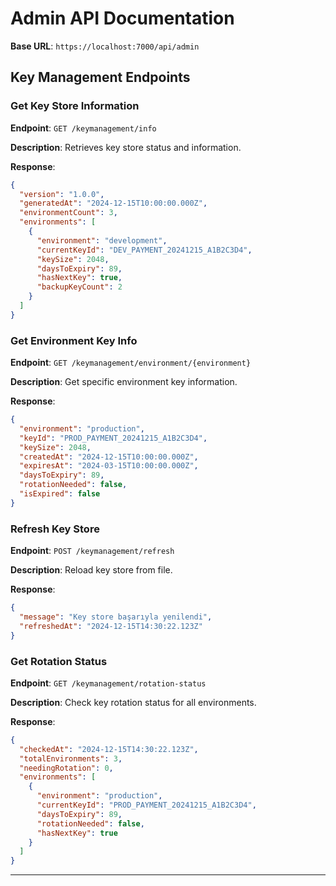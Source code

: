 # Admin API Documentation

**Base URL**: `https://localhost:7000/api/admin`

## Key Management Endpoints

### Get Key Store Information

**Endpoint**: `GET /keymanagement/info`

**Description**: Retrieves key store status and information.

**Response**:
```json
{
  "version": "1.0.0",
  "generatedAt": "2024-12-15T10:00:00.000Z",
  "environmentCount": 3,
  "environments": [
    {
      "environment": "development",
      "currentKeyId": "DEV_PAYMENT_20241215_A1B2C3D4",
      "keySize": 2048,
      "daysToExpiry": 89,
      "hasNextKey": true,
      "backupKeyCount": 2
    }
  ]
}
```

### Get Environment Key Info

**Endpoint**: `GET /keymanagement/environment/{environment}`

**Description**: Get specific environment key information.

**Response**:
```json
{
  "environment": "production",
  "keyId": "PROD_PAYMENT_20241215_A1B2C3D4",
  "keySize": 2048,
  "createdAt": "2024-12-15T10:00:00.000Z",
  "expiresAt": "2024-03-15T10:00:00.000Z",
  "daysToExpiry": 89,
  "rotationNeeded": false,
  "isExpired": false
}
```

### Refresh Key Store

**Endpoint**: `POST /keymanagement/refresh`

**Description**: Reload key store from file.

**Response**:
```json
{
  "message": "Key store başarıyla yenilendi",
  "refreshedAt": "2024-12-15T14:30:22.123Z"
}
```

### Get Rotation Status

**Endpoint**: `GET /keymanagement/rotation-status`

**Description**: Check key rotation status for all environments.

**Response**:
```json
{
  "checkedAt": "2024-12-15T14:30:22.123Z",
  "totalEnvironments": 3,
  "needingRotation": 0,
  "environments": [
    {
      "environment": "production",
      "currentKeyId": "PROD_PAYMENT_20241215_A1B2C3D4",
      "daysToExpiry": 89,
      "rotationNeeded": false,
      "hasNextKey": true
    }
  ]
}
```

---
